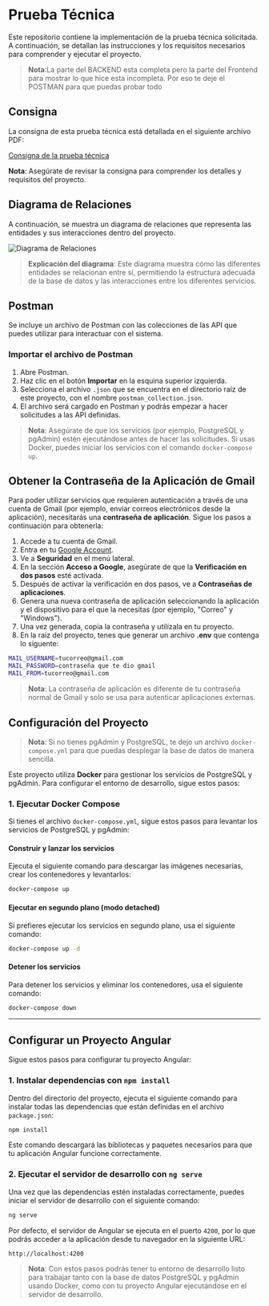 # Prueba Técnica

Este repositorio contiene la implementación de la prueba técnica solicitada. A continuación, se detallan las instrucciones y los requisitos necesarios para comprender y ejecutar el proyecto.

> **Nota**:La parte del BACKEND esta completa pero la parte del Frontend para mostrar lo que hice esta incompleta. Por eso te deje el POSTMAN para que puedas probar todo

## Consigna

La consigna de esta prueba técnica está detallada en el siguiente archivo PDF:

[Consigna de la prueba técnica](consigna.pdf)

**Nota**: Asegúrate de revisar la consigna para comprender los detalles y requisitos del proyecto.

## Diagrama de Relaciones

A continuación, se muestra un diagrama de relaciones que representa las entidades y sus interacciones dentro del proyecto.

![Diagrama de Relaciones](ruta/a/tu/diagrama_relaciones.png)

> **Explicación del diagrama**: Este diagrama muestra cómo las diferentes entidades se relacionan entre sí, permitiendo la estructura adecuada de la base de datos y las interacciones entre los diferentes servicios.

## Postman

Se incluye un archivo de Postman con las colecciones de las API que puedes utilizar para interactuar con el sistema.

### Importar el archivo de Postman

1. Abre Postman.
2. Haz clic en el botón **Importar** en la esquina superior izquierda.
3. Selecciona el archivo `.json` que se encuentra en el directorio raíz de este proyecto, con el nombre `postman_collection.json`.
4. El archivo será cargado en Postman y podrás empezar a hacer solicitudes a las API definidas.

> **Nota**: Asegúrate de que los servicios (por ejemplo, PostgreSQL y pgAdmin) estén ejecutándose antes de hacer las solicitudes. Si usas Docker, puedes iniciar los servicios con el comando `docker-compose up`.

## Obtener la Contraseña de la Aplicación de Gmail

Para poder utilizar servicios que requieren autenticación a través de una cuenta de Gmail (por ejemplo, enviar correos electrónicos desde la aplicación), necesitarás una **contraseña de aplicación**. Sigue los pasos a continuación para obtenerla:

1. Accede a tu cuenta de Gmail.
2. Entra en tu [Google Account](https://myaccount.google.com/).
3. Ve a **Seguridad** en el menú lateral.
4. En la sección **Acceso a Google**, asegúrate de que la **Verificación en dos pasos** esté activada.
5. Después de activar la verificación en dos pasos, ve a **Contraseñas de aplicaciones**.
6. Genera una nueva contraseña de aplicación seleccionando la aplicación y el dispositivo para el que la necesitas (por ejemplo, "Correo" y "Windows").
7. Una vez generada, copia la contraseña y utilízala en tu proyecto.
8. En la raiz del proyecto, tenes que generar un archivo **.env** que contenga lo siguente:

 ```bash
MAIL_USERNAME=tucorreo@gmail.com
MAIL_PASSWORD=contraseña que te dio gmail
MAIL_FROM=tucorreo@gmail.com
```

> **Nota**: La contraseña de aplicación es diferente de tu contraseña normal de Gmail y solo se usa para autenticar aplicaciones externas.

## Configuración del Proyecto

> **Nota**: Si no tienes pgAdmin y PostgreSQL, te dejo un archivo `docker-compose.yml` para que puedas desplegar la base de datos de manera sencilla.

Este proyecto utiliza **Docker** para gestionar los servicios de PostgreSQL y pgAdmin. Para configurar el entorno de desarrollo, sigue estos pasos:

### 1. Ejecutar Docker Compose

Si tienes el archivo `docker-compose.yml`, sigue estos pasos para levantar los servicios de PostgreSQL y pgAdmin:

#### Construir y lanzar los servicios

Ejecuta el siguiente comando para descargar las imágenes necesarias, crear los contenedores y levantarlos:

```bash
docker-compose up
```

#### Ejecutar en segundo plano (modo **detached**)

Si prefieres ejecutar los servicios en segundo plano, usa el siguiente comando:

```bash
docker-compose up -d
```

#### Detener los servicios

Para detener los servicios y eliminar los contenedores, usa el siguiente comando:

```bash
docker-compose down
```

---

## Configurar un Proyecto Angular

Sigue estos pasos para configurar tu proyecto Angular:

### 1. Instalar dependencias con `npm install`

Dentro del directorio del proyecto, ejecuta el siguiente comando para instalar todas las dependencias que están definidas en el archivo `package.json`:

```bash
npm install
```

Este comando descargará las bibliotecas y paquetes necesarios para que tu aplicación Angular funcione correctamente.

### 2. Ejecutar el servidor de desarrollo con `ng serve`

Una vez que las dependencias estén instaladas correctamente, puedes iniciar el servidor de desarrollo con el siguiente comando:

```bash
ng serve
```

Por defecto, el servidor de Angular se ejecuta en el puerto `4200`, por lo que podrás acceder a la aplicación desde tu navegador en la siguiente URL:

```
http://localhost:4200
```



> **Nota**: Con estos pasos podrás tener tu entorno de desarrollo listo para trabajar tanto con la base de datos PostgreSQL y pgAdmin usando Docker, como con tu proyecto Angular ejecutándose en el servidor de desarrollo.


